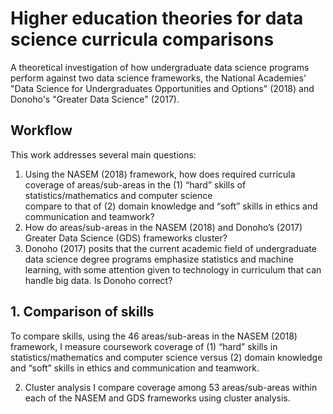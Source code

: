 # Higher education theories for data science curricula comparisons

A theoretical investigation of how undergraduate data science programs perform against two 
data science frameworks, the National Academies' "Data Science for 
Undergraduates Opportunities and Options" (2018) and Donoho's "Greater Data
Science" (2017).

## Workflow

This work addresses several main questions:

1. Using the NASEM (2018) framework, how does required curricula coverage of areas/sub-areas in the (1) “hard” skills of statistics/mathematics and computer science   
   compare to that of (2) domain knowledge and “soft” skills in ethics and communication and teamwork? 
2. How do areas/sub-areas in the NASEM (2018) and Donoho’s (2017) Greater Data Science (GDS) frameworks cluster? 
3. Donoho (2017) posits that the current academic field of undergraduate data science degree programs emphasize statistics and machine learning, with some attention 
   given to technology in curriculum that can handle big data. Is Donoho correct?

## 1. Comparison of skills 
To compare skills, using the 46 areas/sub-areas in the NASEM (2018) framework, I measure coursework coverage of (1) “hard” skills in statistics/mathematics and computer science versus (2) domain knowledge and “soft” skills in ethics and communication and teamwork.

2. Cluster analysis
I compare coverage among 53 areas/sub-areas within each of the NASEM and GDS frameworks using cluster analysis.
